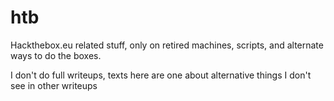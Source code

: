 # htb

Hackthebox.eu related stuff, only on retired machines, scripts, and alternate ways to do the boxes.

I don't do full writeups, texts here are one about alternative things I don't see in other writeups
